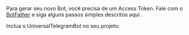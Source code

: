 Para gerar seu novo Bot, você precisa de um Access Token. Fale com o [BotFather](https://telegram.me/botfather) e siga alguns passos simples descritos aqui .

Inclua o UniversalTelegramBot no seu projeto:
